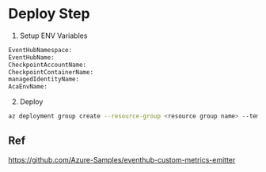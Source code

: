 # Deploy Step

1. Setup ENV Variables
```bash
EventHubNamespace: 
EventHubName:
CheckpointAccountName:
CheckpointContainerName:
managedIdentityName:
AcaEnvName:
```

2. Deploy
```bash
az deployment group create --resource-group <resource group name> --template-file main.bicep --parameters @param.json
```
## Ref
https://github.com/Azure-Samples/eventhub-custom-metrics-emitter